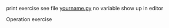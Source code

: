 print exercise
see file [yourname.py](https://pages.github.com/)
no variable show up in editor

Operation exercise
